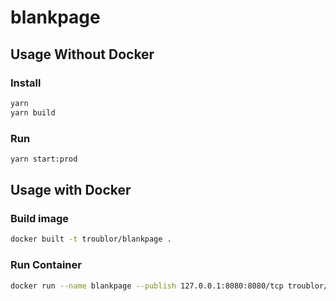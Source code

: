 # blankpage

## Usage Without Docker

### Install

```bash
yarn
yarn build
```

### Run

```bash
yarn start:prod
```

## Usage with Docker

### Build image

```bash
docker built -t troublor/blankpage .
```

### Run Container

```bash
docker run --name blankpage --publish 127.0.0.1:8080:8080/tcp troublor/blankpage
```